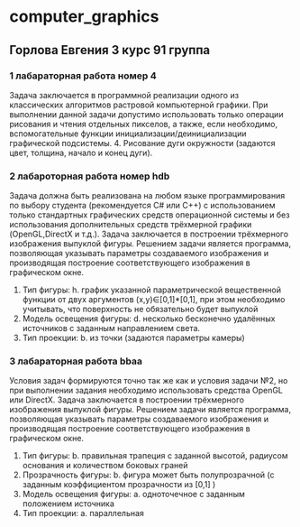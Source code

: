 # computer_graphics
## Горлова Евгения 3 курс 91 группа 
### 1 лабараторная работа номер 4 
Задача заключается в программной реализации одного из классических алгоритмов растровой компьютерной графики. При выполнении данной задачи допустимо использовать только операции рисования и чтения отдельных пикселов, а также, если необходимо, вспомогательные функции инициализации/деинициализации графической подсистемы. 
4.	Рисование дуги окружности (задаются цвет, толщина, начало и конец дуги).
### 2 лабароторная работа номер hdb 	
Задача должна быть реализована на любом языке программирования по выбору студента (рекомендуется C# или C++) с использованием только стандартных графических средств операционной системы и без использования дополнительных средств трёхмерной графики (OpenGL,DirectX и т.д.). 
Задача заключается в построении трёхмерного изображения выпуклой фигуры. Решением задачи является программа, позволяющая указывать параметры создаваемого изображения и производящая построение соответствующего изображения в графическом окне.
1.	Тип фигуры: h.	график указанной параметрической вещественной функции от двух аргументов (x,y)∈[0,1]*[0,1], при этом необходимо учитывать, что поверхность не обязательно будет выпуклой
2.	Модель освещения фигуры: d.	несколько бесконечно удалённых источников с заданным направлением света.
3.	Тип проекции: b. из точки (задаются параметры камеры)
### 3 лабараторная работа bbaa
Условия задач формируются точно так же как и условия задачи №2, но при выполнении задания необходимо использовать средства OpenGL или DirectX.
Задача заключается в построении трёхмерного изображения выпуклой фигуры. Решением задачи является программа, позволяющая указывать параметры создаваемого изображения и производящая построение соответствующего изображения в графическом окне.
1.	Тип фигуры: b.	правильная трапеция с заданной высотой, радиусом основания и количеством боковых граней
2.	Прозрачность фигуры: b.	фигура может быть полупрозрачной (с заданным коэффициентом прозрачности из [0,1] )
3.	Модель освещения фигуры: a.	одноточечное с заданным положением источника
4.	Тип проекции: a. параллельная

